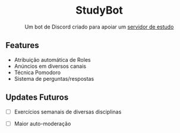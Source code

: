 <h1 align="center">StudyBot<project-name></h1>

<p align="center">Um bot de Discord criado para apoiar um <a href=https://discord.gg/RBST2BgDy3>servidor de estudo</a><project-description></p>

## Features
- Atribuição automática de Roles
- Anúncios em diversos canais
- Técnica Pomodoro
- Sistema de perguntas/respostas 


## Updates Futuros

- [ ] Exercícios semanais de diversas disciplinas
- [ ] Maior auto-moderação
      

